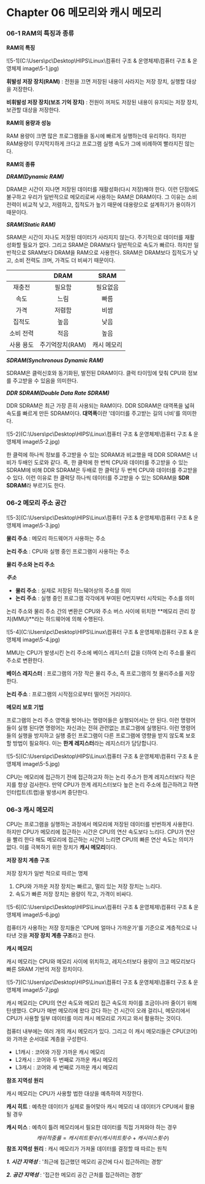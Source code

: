 # Chapter 06 메모리와 캐시 메모리

### 06-1 RAM의 특징과 종류

**RAM의 특징**

![5-1](C:\Users\pc\Desktop\HIPS\Linux\컴퓨터 구조 & 운영체제\컴퓨터 구조 & 운영체제 image\5-1.jpg)

**휘발성 저장 장치(RAM)** : 전원을 끄면 저장된 내용이 사라지는 저장 장치, 실행할 대상을 저장한다.

**비휘발성 저장 장치(보조 기억 장치)** : 전원이 꺼져도 저장된 내용이 유지되는 저장 장치, 보관할 대상을 저장한다.



**RAM의 용량과 성능**

RAM 용량이 크면 많은 프로그램들을 동시에 빠르게 실행하는데 유리하다. 하지만 RAM용량이 무지막지하게 크다고 프로그램 실행 속도가 그에 비례하여 빨라지진 않는다.



**RAM의 종류**

***DRAM(Dynamic RAM)***

DRAM은 시간이 지나면 저장된 데이터를 재활성화(다시 저장)해야 한다. 이런 단점에도 불구하고 우리가 일반적으로 메모리로써 사용하는 RAM은 DRAM이다. 그 이유는 소비 전력이 비교적 낮고, 저렴하고, 집적도가 높기 때문에 대용량으로 설계하기가 용이하기 때문이다.

***SRAM(Static RAM)***

SRAM은 시간이 지나도 저장된 데이터가 사라지지 않는다. 주기적으로 데이터를 재활성화할 필요가 없다. 그리고 SRAM은 DRAM보다 일반적으로 속도가 빠르다. 하지만 일반적으로 SRAM보다 DRAM을 RAM으로 사용한다. SRAM은 DRAM보다 집적도가 낮고, 소비 전력도 크며, 가격도 더 비싸기 때문이다.

|           |      DRAM       |    SRAM     |
| :-------: | :-------------: | :---------: |
|  재충전   |     필요함      |  필요없음   |
|   속도    |      느림       |    빠름     |
|   가격    |     저렴함      |    비쌈     |
|  집적도   |      높음       |    낮음     |
| 소비 전력 |      적음       |    높음     |
| 사용 용도 | 주기억장치(RAM) | 캐시 메모리 |



***SDRAM(Synchronous Dynamic RAM)***

SDRAM은 클럭신호와 동기화된, 발전된 DRAM이다. 클럭 타이밍에 맞춰 CPU와 정보를 주고받을 수 있음을 의미한다.

***DDR SDRAM(Double Data Rate SDRAM)***

DDR SDRAM은 최근 가장 흔히 사용되는 RAM이다. DDR SDRAM은 대역폭을 넓혀 속도를 빠르게 만든 SDRAM이다. **대역폭**이란 '데이터를 주고받는 길의 너비'를 의미한다.

 ![5-2](C:\Users\pc\Desktop\HIPS\Linux\컴퓨터 구조 & 운영체제\컴퓨터 구조 & 운영체제 image\5-2.jpg)

한 클럭에 하나씩 정보를 주고받을 수 있는 SDRAM과 비교했을 때 DDR SDRAM은 너비가 두배인 도로와 같다. 즉, 한 클럭에 한 번씩 CPU와 데이터를 주고받을 수 있는 SDRAM에 비해 DDR SDRAM은 두배로 한 클럭당 두 번씩 CPU와 데이터를 주고받을 수 있다. 이런 이유로 한 클럭당 하나씩 데이터를 주고받을 수 있는 SDRAM을 **SDR SDRAM**라 부르기도 한다.

### 06-2 메모리 주소 공간

![5-3](C:\Users\pc\Desktop\HIPS\Linux\컴퓨터 구조 & 운영체제\컴퓨터 구조 & 운영체제 image\5-3.jpg)

**물리 주소** : 메모리 하드웨어가 사용하는 주소

**논리 주소** : CPU와 실행 중인 프로그램이 사용하는 주소



**물리 주소와 논리 주소**

***주소***

- **물리 주소** : 실제로 저장된 하느뒈어상의 주소를 의미
- **논리 주소** : 실행 중인 프로그램 각각에게 부여된 0번지부터 시작되는 주소를 의미



논리 주소와 물리 주소 간의 변환은 CPU와 주소 버스 사이에 위치한 **메모리 관리 장치(MMU)**라는 하드웨어에 의해 수행된다.

![5-4](C:\Users\pc\Desktop\HIPS\Linux\컴퓨터 구조 & 운영체제\컴퓨터 구조 & 운영체제 image\5-4.jpg)

MMU는 CPU가 발생시킨 논리 주소에 베이스 레지스터 값을 더하여 논리 주소를 물리 주소로 변환한다.

**베이스 레지스터** : 프로그램의 가장 작은 물리 주소, 즉 프로그램의 첫 물리주소를 저장한다.

**논리 주소** : 프로그램의 시작점으로부터 떨어진 거리이다.



**메모리 보호 기법**

프로그램의 논리 주소 영역을 벗어나는 명령어들은 실행되어서는 안 된다. 이런 명령어들이 실행 된다면 명령어는 자신과는 전혀 관련없는 프로그램에 실행된다. 이런 명령어들의 실행을 방지하고 실행 중인 프로그램이 다른 프로그램에 영향을 받지 않도록 보호할 방법이 필요하다. 이는 **한계 레지스터**라는 레지스터가 담당합니다.

![5-5](C:\Users\pc\Desktop\HIPS\Linux\컴퓨터 구조 & 운영체제\컴퓨터 구조 & 운영체제 image\5-5.jpg)

CPU는 메모리에 접근하기 전에 접근하고자 하는 논리 주소가 한계 레지스터보다 작은지를 항상 검사한다. 만약 CPU가 한계 레지스터보다 높은 논리 주소에 접근하려고 하면 인터럽트(트랩)을 발생시켜 중단한다.

### 06-3 캐시 메모리

CPU는 프로그램을 실행하는 과정에서 메모리에 저장된 데이터를 빈번하게 사용한다. 하지만 CPU가 메모리에 접근하는 시간은 CPU의 연산 속도보다 느리다. CPU가 연산을 빨리 한다 해도 메모리에 접근하는 시간이 느리면 CPU의 빠른 연산 속도는 의미가 없다. 이를 극복하기 위한 장치가 **캐시 메모리**이다.

**저장 장치 계층 구조**

저장 장치가 일반 적으로 따르는 명제

1. CPU와 가까운 저장 장치는 빠르고, 멀리 있는 저장 장치는 느리다.
2. 속도가 빠른 저장 장치는 용량이 작고, 가격이 비싸다.

![5-6](C:\Users\pc\Desktop\HIPS\Linux\컴퓨터 구조 & 운영체제\컴퓨터 구조 & 운영체제 image\5-6.jpg)

컴퓨터가 사용하는 저장 장치들은 'CPU에 얼마나 가까운가'를 기준으로 계층적으로 나타낸 것을 **저장 장치 계층 구조**라고 한다.

**캐시 메모리**

캐시 메모리는 CPU와 메모리 사이에 위치하고, 레지스터보다 용량이 크고 메모리보다 빠른 SRAM 기반의 저장 장치이다.

![5-7](C:\Users\pc\Desktop\HIPS\Linux\컴퓨터 구조 & 운영체제\컴퓨터 구조 & 운영체제 image\5-7.jpg)

캐시 메모리는 CPU의 연산 속도와 메모리 접근 속도의 차이를 조금이나마 줄이기 위해 탄생했다. CPU가 매번 메모리에 왔다 갔다 하는 건 시간이 오래 걸리니, 메모리에서 CPU가 사용할 일부 데이터를 미리 캐시 메모리로 가지고 와서 활용하는 것이다.

컴퓨터 내부에는 여러 개의 캐시 메모리가 있다. 그리고 이 캐시 메모리들은 CPU(코어)와 가까운 순서대로 계층을 구성한다.

- L1캐시 : 코어와 가장 가까운 캐시 메모리
- L2캐시 : 코어와 두 번째로 가까운 캐시 메모리
- L3캐시 : 코어와 세 번째로 가까운 캐시 메모리

**참조 지역성 원리**

캐시 메모리는 CPU가 사용할 법한 대상을 예측하여 저장한다.

**캐시 히트** : 예측한 데이터가 실제로 들어맞아 캐시 메모리 내 데이터가 CPU에서 활용 될 경우

**캐시 미스** : 예측이 틀려 메모리에서 필요한 데이터를 직접 가져와야 하는 경우
$$
캐쉬 적중률 = 캐시 히트 횟수 / (캐시 히트 횟수 + 캐시 미스 횟수)
$$
**참조 지역성 원리** : 캐시 메모리가 가져올 데이터를 결정할 때 따르는 원칙

***1. 시간 지역성*** : '최근에 접근했던 메모리 공간에 다시 접근하려는 경향'

***2. 공간 지역성*** : '접근한 메모리 공간 근처를 접근하려는 경향'